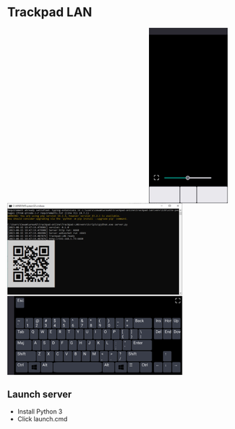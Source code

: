 # Trackpad LAN


<img src="./1691320181918.jpg" height="400px" style="float:right"></img>
<img src="./server.jpg" width="400px"></img>
<img src="./1691320170621.jpg" width="400px"></img>


## Launch server

- Install Python 3
- Click launch.cmd

